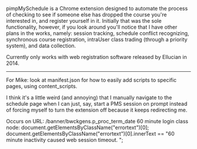pimpMySchedule is a Chrome extension designed to automate the process of checking to see if someone else has dropped the course you're interested in, and register yourself in it. Initially that was the sole functionality, however, if you look around you'll notice that I have other plans in the works, namely: session tracking, schedule conflict recognizing, synchronous course registration, intraUser class trading (through a priority system), and data collection.

Currently only works with web registration software released by Ellucian in 2014.




*****

For Mike: look at manifest.json for how to easily add scripts to specific pages, using content_scripts.

I think it's a little weird (and annoying) that I manually navigate to the schedule page when I can just, say, start a PMS session on prompt instead of forcing myself to turn the extension off because it keeps redirecting me.

Occurs on URL: /banner/bwckgens.p_proc_term_date
60 minute login class node:
document.getElementsByClassName("errortext")[0];
document.getElementsByClassName("errortext")[0].innerText == "60 minute inactivity caused web session timeout. ";

